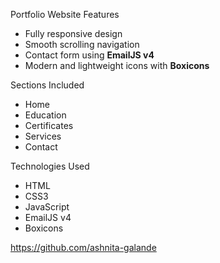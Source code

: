 Portfolio Website
Features
-  Fully responsive design
-  Smooth scrolling navigation
-  Contact form using **EmailJS v4**
-  Modern and lightweight icons with **Boxicons**

 Sections Included
-  Home  
-  Education  
-  Certificates  
-  Services  
-  Contact  

Technologies Used

-  HTML
-  CSS3
-  JavaScript
-  EmailJS v4
-  Boxicons

https://github.com/ashnita-galande
